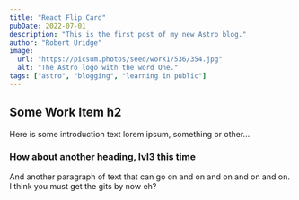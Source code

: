 ```yaml
---
title: "React Flip Card"
pubDate: 2022-07-01
description: "This is the first post of my new Astro blog."
author: "Robert Uridge"
image:
  url: "https://picsum.photos/seed/work1/536/354.jpg"
  alt: "The Astro logo with the word One."
tags: ["astro", "blogging", "learning in public"]
---
```


## Some Work Item h2

Here is some introduction text lorem ipsum, something or other...

### How about another heading, lvl3 this time

And another paragraph of text that can go on and on and on and on and on. I think you must get the gits by now eh?
